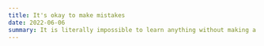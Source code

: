 ```yaml
---
title: It's okay to make mistakes
date: 2022-06-06
summary: It is literally impossible to learn anything without making a mistake and correcting it. So go ahead and make mistakes!
---
```



